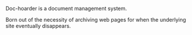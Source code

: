 Doc-hoarder is a document management system.

Born out of the necessity of archiving web pages for when the underlying site eventually disappears.

